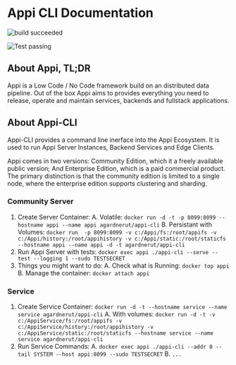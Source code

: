 # Appi CLI Documentation

![build succeeded](https://img.shields.io/badge/build-succeeded-brightgreen.svg)

![Test passing](https://img.shields.io/badge/Tests-passing-brightgreen.svg)

## About Appi, TL;DR

Appi is a Low Code / No Code framework build on an distributed data pipeline. Out of the box Appi aims to provides everything you need to release, operate and maintain services, backends and fullstack applications.

## About Appi-CLI

Appi-CLI provides a command line inerface into the Appi Ecosystem. It is used to run Appi Server Instances, Backend Services and Edge Clients.

Appi comes in two versions: Community Edition, which it a freely available public version; And Enterprise Edition, which is a paid commercial product. The primary distinction is that the community edition is limited to a single node, where the enterprise edition supports clustering and sharding.

### Community Server

1. Create Server Container:
    A. Volatile: `docker run -d -t -p 8099:8099 --hostname appi --name appi agardnerut/appi-cli`
    B. Persistant with Volumes: `docker run  -p 8099:8099 -v c:/Appi/fs:/root/appifs -v c:/Appi/history:/root/appihistory -v c:/Appi/static:/root/staticfs --hostname appi --name appi -d -t agardnerut/appi-cli`
2. Run Appi Server with tests: `docker exec appi ./appi-cli --serve --test --logging 1 --sudo TESTSECRET`
3. Things you might want to do: 
    A. Check what is Running: `docker top appi`
    B. Manage the container: `docker attach appi`

### Service

1. Create Service Container: `docker run -d -t --hostname service --name service agardnerut/appi-cli`
    A. With volumes: `docker run -d -t -v c:/AppiService/fs:/root/appifs -v c:/AppiService/history:/root/appihistory -v c:/AppiService/static:/root/staticfs --hostname service --name service agardnerut/appi-cli`
2. Run Service Commands: 
    A. `docker exec appi ./appi-cli --addr 0 --tail SYSTEM --host appi:8099 --sudo TESTSECRET`
    B. `...`
